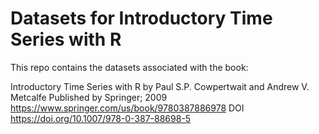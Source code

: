 # Datasets for Introductory Time Series with R

This repo contains the datasets associated with the book:

  Introductory Time Series with R
  by Paul S.P. Cowpertwait and  Andrew V. Metcalfe
  Published by Springer; 2009
  https://www.springer.com/us/book/9780387886978
  DOI https://doi.org/10.1007/978-0-387-88698-5
